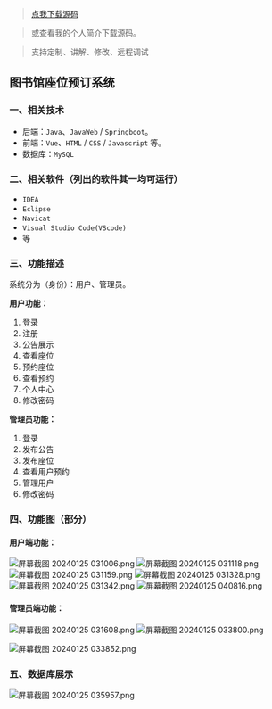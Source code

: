 > [点我下载源码](https://www.notmaker.com/detail/4dd589e3bbfa4132b220ab0a4ea84553/ghp20250321) 


> 或查看我的个人简介下载源码。

> 支持定制、讲解、修改、远程调试


## 图书馆座位预订系统

### 一、相关技术

- 后端：`Java`、`JavaWeb` / `Springboot`。
- 前端：`Vue`、`HTML` / `CSS` / `Javascript` 等。
- 数据库：`MySQL`

### 二、相关软件（列出的软件其一均可运行）

- `IDEA`
- `Eclipse`
- `Navicat`
- `Visual Studio Code(VScode)`
- 等

### 三、功能描述

系统分为（身份）：用户、管理员。

**用户功能：**

1. 登录
2. 注册
3. 公告展示
4. 查看座位
5. 预约座位
6. 查看预约
7. 个人中心
8. 修改密码


**管理员功能：**

1. 登录
2. 发布公告
3. 发布座位
4. 查看用户预约
5. 管理用户
6. 修改密码

### 四、功能图（部分）

#### 用户端功能：
![屏幕截图 20240125 031006.png](https://store.ptcc9.top/notmaker/user_upload/ae6ec43fc66749518e7171ae10209a44/2024-01-25%2004:33:37_%E5%B1%8F%E5%B9%95%E6%88%AA%E5%9B%BE%202024-01-25%20031006.png)
![屏幕截图 20240125 031118.png](https://store.ptcc9.top/notmaker/user_upload/ae6ec43fc66749518e7171ae10209a44/2024-01-25%2004:33:52_%E5%B1%8F%E5%B9%95%E6%88%AA%E5%9B%BE%202024-01-25%20031118.png)
![屏幕截图 20240125 031159.png](https://store.ptcc9.top/notmaker/user_upload/ae6ec43fc66749518e7171ae10209a44/2024-01-25%2004:33:57_%E5%B1%8F%E5%B9%95%E6%88%AA%E5%9B%BE%202024-01-25%20031159.png)
![屏幕截图 20240125 031328.png](https://store.ptcc9.top/notmaker/user_upload/ae6ec43fc66749518e7171ae10209a44/2024-01-25%2004:34:03_%E5%B1%8F%E5%B9%95%E6%88%AA%E5%9B%BE%202024-01-25%20031328.png)
![屏幕截图 20240125 031342.png](https://store.ptcc9.top/notmaker/user_upload/ae6ec43fc66749518e7171ae10209a44/2024-01-25%2004:34:11_%E5%B1%8F%E5%B9%95%E6%88%AA%E5%9B%BE%202024-01-25%20031342.png)
![屏幕截图 20240125 040816.png](https://store.ptcc9.top/notmaker/user_upload/ae6ec43fc66749518e7171ae10209a44/2024-01-25%2004:35:39_%E5%B1%8F%E5%B9%95%E6%88%AA%E5%9B%BE%202024-01-25%20040816.png)
#### 管理员端功能：
![屏幕截图 20240125 031608.png](https://store.ptcc9.top/notmaker/user_upload/ae6ec43fc66749518e7171ae10209a44/2024-01-25%2004:34:20_%E5%B1%8F%E5%B9%95%E6%88%AA%E5%9B%BE%202024-01-25%20031608.png)
![屏幕截图 20240125 033800.png](https://store.ptcc9.top/notmaker/user_upload/ae6ec43fc66749518e7171ae10209a44/2024-01-25%2004:34:34_%E5%B1%8F%E5%B9%95%E6%88%AA%E5%9B%BE%202024-01-25%20033800.png)

![屏幕截图 20240125 033852.png](https://store.ptcc9.top/notmaker/user_upload/ae6ec43fc66749518e7171ae10209a44/2024-01-25%2004:34:42_%E5%B1%8F%E5%B9%95%E6%88%AA%E5%9B%BE%202024-01-25%20033852.png)
### 五、数据库展示
![屏幕截图 20240125 035957.png](https://store.ptcc9.top/notmaker/user_upload/ae6ec43fc66749518e7171ae10209a44/2024-01-25%2004:35:00_%E5%B1%8F%E5%B9%95%E6%88%AA%E5%9B%BE%202024-01-25%20035957.png)
